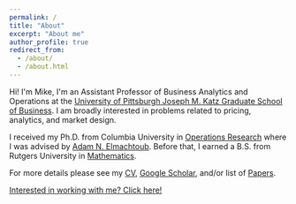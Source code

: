 ```yaml
---
permalink: /
title: "About"
excerpt: "About me"
author_profile: true
redirect_from: 
  - /about/
  - /about.html
---
```


Hi! I'm Mike, I'm an Assistant Professor of Business Analytics and Operations at the [University of Pittsburgh Joseph M. Katz Graduate School of Business](https://www.katz.business.pitt.edu/). I am broadly interested in problems related to pricing, analytics, and market design.

I received my Ph.D. from Columbia University in [Operations Research](https://ieor.columbia.edu/) where I was advised by [Adam N. Elmachtoub](http://www.columbia.edu/~ae2516/). Before that, I earned a B.S. from Rutgers University in [Mathematics](https://www.math.rutgers.edu/).

For more details please see my [CV](https://mhamilton-pitt.github.io/files/Resume_CV.pdf), [Google Scholar](https://scholar.google.com/citations?user=kJjuGMgAAAAJ&hl=en), and/or list of [Papers](https://mhamilton-pitt.github.io/publications/).

[Interested in working with me? Click here!](https://mhamilton-pitt.github.io/collaboration/) 
